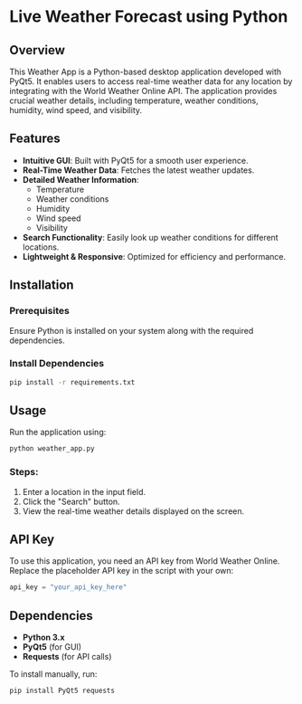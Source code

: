 # Live Weather Forecast using Python

## Overview
This Weather App is a Python-based desktop application developed with PyQt5. It enables users to access real-time weather data for any location by integrating with the World Weather Online API. The application provides crucial weather details, including temperature, weather conditions, humidity, wind speed, and visibility.

## Features
- **Intuitive GUI**: Built with PyQt5 for a smooth user experience.
- **Real-Time Weather Data**: Fetches the latest weather updates.
- **Detailed Weather Information**:
  - Temperature
  - Weather conditions
  - Humidity
  - Wind speed
  - Visibility
- **Search Functionality**: Easily look up weather conditions for different locations.
- **Lightweight & Responsive**: Optimized for efficiency and performance.

## Installation
### Prerequisites
Ensure Python is installed on your system along with the required dependencies.


### Install Dependencies
```sh
pip install -r requirements.txt
```

## Usage
Run the application using:
```sh
python weather_app.py
```
### Steps:
1. Enter a location in the input field.
2. Click the "Search" button.
3. View the real-time weather details displayed on the screen.

## API Key
To use this application, you need an API key from World Weather Online. Replace the placeholder API key in the script with your own:
```python
api_key = "your_api_key_here"
```

## Dependencies
- **Python 3.x**
- **PyQt5** (for GUI)
- **Requests** (for API calls)

To install manually, run:
```sh
pip install PyQt5 requests
```


